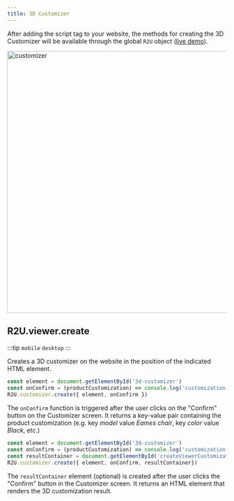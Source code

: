 ```yaml
---
title: 3D Customizer
---
```


After adding the script tag to your website, the methods for creating the 3D Customizer will be available through the global `R2U` object ([live demo](https://customizer.r2u.io)).

<div>
  <p float="left">
    <img src="https://sdk.r2u.io/documentation/customizer.gif" title="customizer" width="600"/>
  </p>
</div>

## R2U.viewer.create

:::tip `mobile` `desktop`
:::

Creates a 3D customizer on the website in the position of the indicated HTML element.

```typescript
const element = document.getElementById('3d-customizer')
const onConfirm = (productCustomization) => console.log('customization selected', productCustomization)
R2U.customizer.create({ element, onConfirm })
```

The `onConfirm` function is triggered after the user clicks on the "Confirm" button on the Customizer screen. It returns a key-value pair containing the product customization (e.g. key _model_ value _Eames chair_, key _color_ value _Black_, etc.)

```typescript
const element = document.getElementById('3d-customizer')
const onConfirm = (productCustomization) => console.log('customization selected', productCustomization)
const resultContainer = document.getElementById('createViewerCustomization')
R2U.customizer.create({ element, onConfirm, resultContainer})
```
The `resultContainer` element (optional) is created after the user clicks the "Confirm" button in the Customizer screen. It returns an HTML element that renders the 3D customization result.
